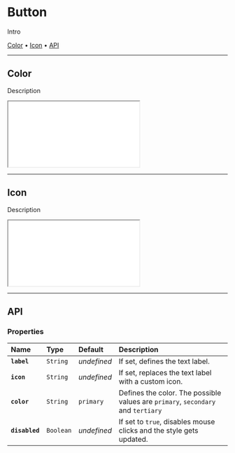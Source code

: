# Button

Intro

[Color](components/button#color) • [Icon](components/button#icon) • [API](components/button#api)

---

## Color

Description

<iframe src="./assets/docs/components/button/color.html"></iframe>

---

## Icon

Description

<iframe src="./assets/docs/components/button/icon.html"></iframe>

---

## API

### Properties

| Name | Type | Default | Description |
| :-- | :-- | :-- | :-- |
| **`label`** | `String` | _undefined_ | If set, defines the text label. |
| **`icon`** | `String` | _undefined_ | If set, replaces the text label with a custom icon. |
| **`color`** | `String` | `primary` | Defines the color. The possible values are `primary`, `secondary` and `tertiary` |
| **`disabled`** | `Boolean` | _undefined_ | If set to `true`, disables mouse clicks and the style gets updated. |